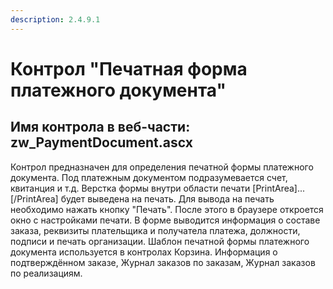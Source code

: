 ```yaml
---
description: 2.4.9.1
---
```


# Контрол "Печатная форма платежного документа"

## Имя контрола в веб-части: zw\_PaymentDocument.ascx

Контрол предназначен для определения печатной формы платежного документа. Под платежным документом подразумевается счет, квитанция и т.д. Верстка формы внутри области печати \[PrintArea\]...\[/PrintArea\] будет выведена на печать. Для вывода на печать необходимо нажать кнопку "Печать". После этого в браузере откроется окно с настройками печати. В форме выводится информация о составе заказа, реквизиты плательщика и получатела платежа, должности, подписи и печать организации. Шаблон печатной формы платежного документа используется в контролах Корзина. Информация о подтверждённом заказе, Журнал заказов по заказам, Журнал заказов по реализациям.


